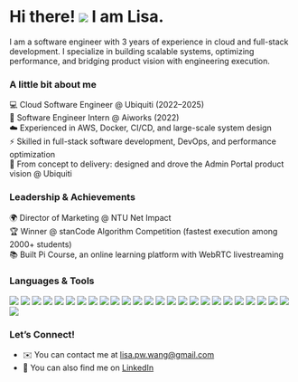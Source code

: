 Hi there! ![](https://user-images.githubusercontent.com/18350557/176309783-0785949b-9127-417c-8b55-ab5a4333674e.gif) I am Lisa.
=============================================================================================================================

I am a software engineer with 3 years of experience in cloud and full-stack development. I specialize in building scalable systems, optimizing performance, and bridging product vision with engineering execution.



### A little bit about me

💻 Cloud Software Engineer @ Ubiquiti (2022–2025) <br/>
🛒 Software Engineer Intern @ Aiworks (2022) <br/>
☁️ Experienced in AWS, Docker, CI/CD, and large-scale system design <br/>
⚡ Skilled in full-stack software development, DevOps, and performance optimization <br/>
🚀 From concept to delivery: designed and drove the Admin Portal product vision @ Ubiquiti <br/>



### Leadership & Achievements 

🌍 Director of Marketing @ NTU Net Impact <br/>
🏆 Winner @ stanCode Algorithm Competition (fastest execution among 2000+ students) <br/>
📚 Built Pi Course, an online learning platform with WebRTC livestreaming <br/>



### Languages & Tools

<img src="https://img.shields.io/badge/-JavaScript-f7df1e?style=flat&logo=javascript&logoColor=black"> <img src="https://img.shields.io/badge/-TypeScript-8e7cc3?style=flat&logo=typescript&logoColor=black"> <img src="https://img.shields.io/badge/-Python-3776ab?style=flat&logo=python&logoColor=white"> <img src="https://img.shields.io/badge/-Golang-00ADD8?style=flat&logo=go&logoColor=white"> <img src="https://img.shields.io/badge/-Java-f89820?style=flat&logo=java&logoColor=white"> <img src="https://img.shields.io/badge/-Shell_Script-5391FE?style=flat&logo=gnu-bash&logoColor=white"> <img src="https://img.shields.io/badge/-SQL-e69138?style=flat&logo=postgresql&logoColor=white"> <img src="https://img.shields.io/badge/-PostgreSQL-336791?style=flat&logo=postgresql&logoColor=white"> <img src="https://img.shields.io/badge/-MongoDB-4DB33D?style=flat&logo=mongodb&logoColor=FFFFFF"> <img src="https://img.shields.io/badge/-Redis-DC382D?style=flat&logo=redis&logoColor=white"> <img src="https://img.shields.io/badge/-DynamoDB-4053D6?style=flat&logo=amazondynamodb&logoColor=FFFFFF"> <img src="https://img.shields.io/badge/-NoSQL-ce7e00?style=flat&logo=nosql&logoColor=white"> <img src="https://img.shields.io/badge/-HTML-e34f26?style=flat&logo=html5&logoColor=white"> <img src="https://img.shields.io/badge/-CSS-9400D3?style=flat&logo=css3&logoColor=white"> <img src="http://img.shields.io/badge/-Node-430098?style=flat&logo=Node.js&logoColor=white"> <img src="https://img.shields.io/badge/-Express-787878?style=flat&logo=express&logoColor=ffffff"> <img src="https://img.shields.io/badge/-Gin-00ADD8?style=flat&logo=go&logoColor=white"> <img src="https://img.shields.io/badge/-React-000000?style=flat&logo=react&logoColor=00c8ff"> <img src="https://img.shields.io/badge/-Bootstrap-563D7C?style=flat&logo=bootstrap&logoColor=white"> <img src="https://img.shields.io/badge/-Figma-cc6699?style=flat&logo=figma&logoColor=ffffff"> <img src="https://img.shields.io/badge/-AWS-232F3E?style=flat&logo=amazonaws&logoColor=ffffff"> <img src="http://img.shields.io/badge/-Linux-FCC624?style=flat&logo=linux&logoColor=black"> <img src="http://img.shields.io/badge/-Git-F05032?style=flat&logo=git&logoColor=FFFFFF"> <img src="https://img.shields.io/badge/-Docker-2496ED?style=flat&logo=docker&logoColor=FFFFFF"> <img src="https://img.shields.io/badge/-Grafana-F46800?style=flat&logo=grafana&logoColor=white"> <img src="https://img.shields.io/badge/-Datadog-632CA6?style=flat&logo=datadog&logoColor=white">



### Let’s Connect!

* ✉️ You can contact me at [lisa.pw.wang@gmail.com](mailto:lisa.pw.wang@gmail.com)
* 💼 You can also find me on [LinkedIn](https://www.linkedin.com/in/peiwenwang0831/)
